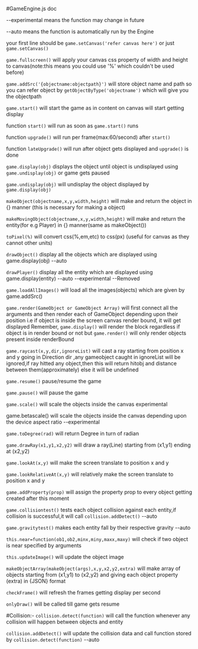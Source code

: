 #GameEngine.js doc

--experimental means the function may change in future

--auto means the function is automatically run by the Engine

your first line should be `game.setCanvas('refer canvas here')` or just `game.setCanvas()`

`game.fullscreen()` will apply your canvas css property of width and height to canvas(note:this means you could use '%' which couldn't be used before)

`game.addSrc('{objectname:objectpath}')` will store object name and path so you can refer object by `getObjectByType('objectname')` which will give you the objectpath

`game.start()` will start the game as in content on canvas will start getting display

function `start()` will run as soon as `game.start()` runs

function `upgrade()` will run per frame(max:60/second) after `start()`

function `lateUpgrade()` will run after object gets displayed and `upgrade()` is done 

`game.display(obj)` displays the object until object is undisplayed using `game.undisplay(obj)` or game gets paused

`game.undisplay(obj)` will undisplay the object displayed by `game.display(obj)`

`makeObject(objectname,x,y,width,height)` will make and return the object in {} manner (this is necessary for making a object)

`makeMovingObject(objectname,x,y,width,height)` will make and return the entity(for e.g Player) in {} manner(same as makeObject()) 

`toPixel(%)` will convert css(%,em,etc) to css(px) (useful for canvas as they cannot other units)

`drawObject()` display all the objects which are displayed using game.display(obj) --auto

`drawPlayer()` display all the entity which are displayed using game.display(entity) --auto --experimental --Removed

`game.loadAllImages()` will load all the images(objects) which are given by game.addSrc()

`game.render(GameObject or GameObject Array)` will first connect all the arguments and then render each of GameObject depending upon their position i.e if object is inside the screen canvas render bound, it will get displayed
Remember, `game.display()` will render the block regardless if object is in render bound or not but `game.render()` will only render objects present inside renderBound

`game.raycast(x,y,dir,ignoreList)` will cast a ray starting from position x and y going in Direction dir ,any gameobject caught in ignoreList will be ignored,if ray hitted any object,then this will return hitobj and distance between them(approximately) else it will be undefined

`game.resume()` pause/resume the game

`game.pause()` will pause the game

`game.scale()` will scale the objects inside the canvas experimental

game.betascale() will scale the objects inside the canvas depending upon the device aspect ratio  --experimental

`game.toDegree(rad)` will return Degree in turn of radian

`game.drawRay(x1,y1,x2,y2)` will draw a ray(Line) starting from (x1,y1) ending at (x2,y2)

`game.lookAt(x,y)` will make the screen translate to position x and y

`game.lookRelativeAt(x,y)` will relatively make the screen translate to position x and y

`game.addProperty(prop)` will assign the property prop to every object getting created after this moment

`game.collisiontest()` tests each object collision against each entity,if collision is successful,it will call `collision.addDetect()`
--auto

`game.gravitytest()` makes each entity fall by their respective gravity --auto

`this.near=function(ob1,ob2,minx,miny,maxx,maxy)` will check if two object is near specified by arguments

`this.updateImage()` will update the object image

`makeObjectArray(makeObject(args),x,y,x2,y2,extra)` will make array of objects starting from (x1,y1) to (x2,y2) and giving each object property (extra) in {JSON} format

`checkFrame()` will refresh the frames getting display per second 

`onlyDraw()` will be called till game gets resume

#Collision:-
`collision.detect(function)` will call the function whenever any collision will happen between objects and entity

`collision.addDetect()` will update the collision data and call function stored by `collision.detect(function)` --auto



